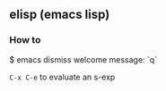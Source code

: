 ## elisp (emacs lisp)

### How to
$ emacs
dismiss welcome message: \`q\`

`C-x C-e` to evaluate an s-exp


